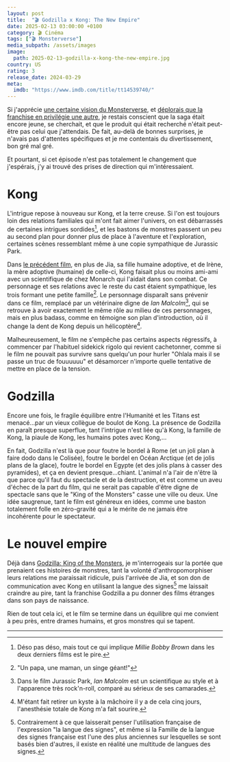 ```yaml
---
layout: post
title:  "🎬 Godzilla x Kong: The New Empire"
date: 2025-02-13 03:00:00 +0100
category: 🎬 Cinéma
tags: ["🎬 Monsterverse"]
media_subpath: /assets/images
image:
  path: 2025-02-13-godzilla-x-kong-the-new-empire.jpg
country: US
rating: 3
release_date: 2024-03-29
meta:
  imdb: "https://www.imdb.com/title/tt14539740/"
---
```


Si j'apprécie [une certaine vision du Monsterverse](/posts/monarch-legacy-of-monsters/), et [déplorais que la franchise en privilégie une autre](/posts/godzilla-vs-kong/), je restais conscient que la saga était encore jeune, se cherchait, et que le produit qui était recherché n'était peut-être pas celui que j'attendais. De fait, au-delà de bonnes surprises, je n'avais pas d'attentes spécifiques et je me contentais du divertissement, bon gré mal gré.

Et pourtant, si cet épisode n'est pas totalement le changement que j'espérais, j'y ai trouvé des prises de direction qui m'intéressaient.

# Kong

L'intrigue repose à nouveau sur Kong, et la terre creuse. Si l'on est toujours loin des relations familiales qui m'ont fait aimer l'univers, on est débarrassés de certaines intrigues sordides[^1], et les bastons de monstres passent un peu au second plan pour donner plus de place à l'aventure et l'exploration, certaines scènes ressemblant même à une copie sympathique de Jurassic Park.

Dans [le précédent film](/posts/godzilla-vs-kong/), en plus de Jia, sa fille humaine adoptive, et de Irène, la mère adoptive (humaine) de celle-ci, Kong faisait plus ou moins ami-ami avec un scientifique de chez Monarch qui l'aidait dans son combat. Ce personnage et ses relations avec le reste du cast étaient sympathique, les trois formant une petite famille[^2]. Le personnage disparaît sans prévenir dans ce film, remplacé par un vétérinaire digne de *Ian Malcolm*[^3], qui se retrouve à avoir exactement le même rôle au milieu de ces personnages, mais en plus badass, comme en témoigne son plan d'introduction, où il change la dent de Kong depuis un hélicoptère[^4].

Malheureusement, le film ne s'empêche pas certains aspects régressifs, à commencer par l'habituel sidekick rigolo qui revient cachetonner, comme si le film ne pouvait pas survivre sans quelqu'un pour hurler "Ohlala mais il se passe un truc de fouuuuuu" et désamorcer n'importe quelle tentative de mettre en place de la tension.

# Godzilla

Encore une fois, le fragile équilibre entre l'Humanité et les Titans est menacé...par un vieux collègue de boulot de Kong. La présence de Godzilla en paraît presque superflue, tant l'intrigue n'est liée qu'à Kong, la famille de Kong, la piaule de Kong, les humains potes avec Kong,...

En fait, Godzilla n'est là que pour foutre le bordel à Rome (et un joli plan à faire dodo dans le Colisée), foutre le bordel en Océan Arctique (et de jolis plans de la glace), foutre le bordel en Egypte (et des jolis plans à casser des pyramides), et ça en devient presque...chiant. L'animal n'a l'air de n'être là que parce qu'il faut du spectacle et de la destruction, et est comme un aveu d'échec de la part du film, qui ne serait pas capable d'être digne de spectacle sans que le "King of the Monsters" casse une ville ou deux. Une idée saugrenue, tant le film est généreux en idées, comme une baston totalement folle en zéro-gravité qui a le mérite de ne jamais être incohérente pour le spectateur.

# Le nouvel empire

Déjà dans [Godzilla: King of the Monsters](/posts/godzilla-king-of-the-monsters/), je m'interrogeais sur la portée que prenaient ces histoires de monstres, tant la volonté d'anthropomorphiser leurs relations me paraissait ridicule, puis l'arrivée de Jia, et son don de communication avec Kong en utilisant la langue des signes[^5] me laissait craindre au pire, tant la franchise Godzilla a pu donner des films étranges dans son pays de naissance.

Rien de tout cela ici, et le film se termine dans un équilibre qui me convient à peu près, entre drames humains, et gros monstres qui se tapent.

* * *
[^1]: Déso pas déso, mais tout ce qui implique *Millie Bobby Brown* dans les deux derniers films est le pire.
[^2]: "Un papa, une maman, un singe géant!"
[^3]: Dans le film <wiki>Jurassic Park</wiki>, *Ian Malcolm* est un scientifique au style et à l'apparence très rock'n-roll, comparé au sérieux de ses camarades.
[^4]: M'étant fait retirer un kyste à la mâchoire il y a de cela cinq jours, l'anesthésie totale de Kong m'a fait sourire.
[^5]: Contrairement à ce que laisserait penser l'utilisation française de l'expression "la langue des signes", et même si la <wiki>Famille de la langue des signes française</wiki> est l'une des plus anciennes sur lesquelles se sont basés bien d'autres, il existe en réalité une multitude de langues des signes.
